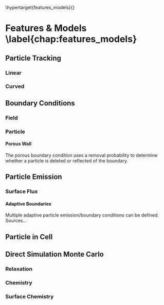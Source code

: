 \hypertarget{features_models}{}

# Features \& Models \label{chap:features_models}

## Particle Tracking

### Linear

### Curved

## Boundary Conditions

### Field

### Particle

#### Porous Wall

The porous boundary condition uses a removal probability to determine whether a particle is deleted or reflected of the boundary.


## Particle Emission

### Surface Flux

#### Adaptive Boundaries

Multiple adaptive particle emission/boundary conditions can be defined. Sources...

## Particle in Cell

## Direct Simulation Monte Carlo

### Relaxation

### Chemistry

### Surface Chemistry